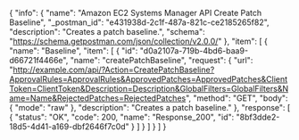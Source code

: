 {
  "info": {
    "name": "Amazon EC2 Systems Manager API Create Patch Baseline",
    "_postman_id": "e431938d-2c1f-487a-821c-ce2185265f82",
    "description": "Creates a patch baseline.",
    "schema": "https://schema.getpostman.com/json/collection/v2.0.0/"
  },
  "item": [
    {
      "name": "Baseline",
      "item": [
        {
          "id": "d0a2107a-719b-4bd6-baa9-d66721f4466e",
          "name": "createPatchBaseline",
          "request": {
            "url": "http://example.com/api/?Action=CreatePatchBaseline?ApprovalRules=ApprovalRules&ApprovedPatches=ApprovedPatches&ClientToken=ClientToken&Description=Description&GlobalFilters=GlobalFilters&Name=Name&RejectedPatches=RejectedPatches",
            "method": "GET",
            "body": {
              "mode": "raw"
            },
            "description": "Creates a patch baseline."
          },
          "response": [
            {
              "status": "OK",
              "code": 200,
              "name": "Response_200",
              "id": "8bf3dde2-18d5-4d41-a169-dbf2646f7c0d"
            }
          ]
        }
      ]
    }
  ]
}
